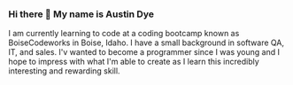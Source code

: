 ### Hi there 👋 My name is Austin Dye


I am currently learning to code at a coding bootcamp known as BoiseCodeworks in Boise, Idaho. 
I have a small background in software QA, IT, and sales. I'v wanted to become a programmer since 
I was young and I hope to impress with what I'm able to create as I learn this incredibly interesting and rewarding skill.
